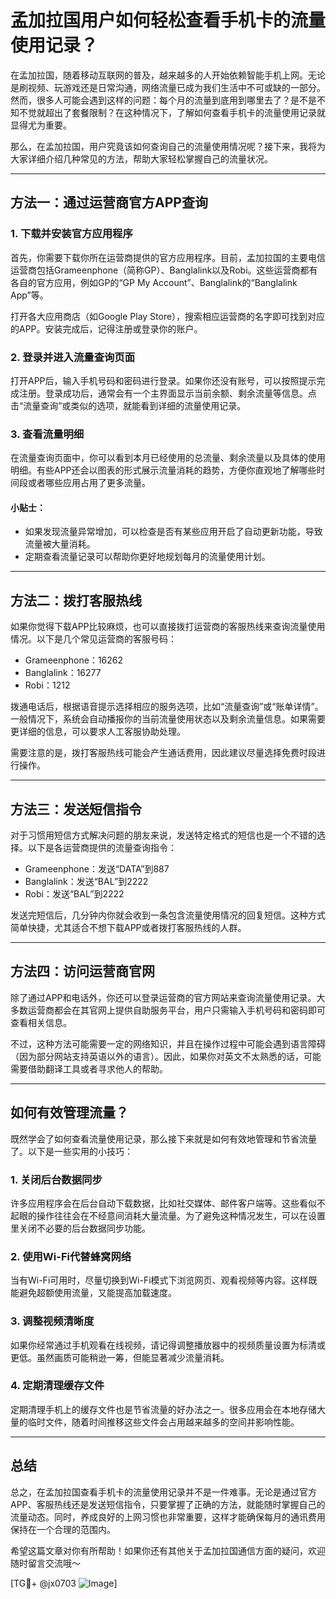 # 孟加拉国用户如何轻松查看手机卡的流量使用记录？

在孟加拉国，随着移动互联网的普及，越来越多的人开始依赖智能手机上网。无论是刷视频、玩游戏还是日常沟通，网络流量已成为我们生活中不可或缺的一部分。然而，很多人可能会遇到这样的问题：每个月的流量到底用到哪里去了？是不是不知不觉就超出了套餐限制？在这种情况下，了解如何查看手机卡的流量使用记录就显得尤为重要。

那么，在孟加拉国，用户究竟该如何查询自己的流量使用情况呢？接下来，我将为大家详细介绍几种常见的方法，帮助大家轻松掌握自己的流量状况。

---

## 方法一：通过运营商官方APP查询

### 1. 下载并安装官方应用程序
首先，你需要下载你所在运营商提供的官方应用程序。目前，孟加拉国的主要电信运营商包括Grameenphone（简称GP）、Banglalink以及Robi。这些运营商都有各自的官方应用，例如GP的“GP My Account”、Banglalink的“Banglalink App”等。

打开各大应用商店（如Google Play Store），搜索相应运营商的名字即可找到对应的APP。安装完成后，记得注册或登录你的账户。

### 2. 登录并进入流量查询页面
打开APP后，输入手机号码和密码进行登录。如果你还没有账号，可以按照提示完成注册。登录成功后，通常会有一个主界面显示当前余额、剩余流量等信息。点击“流量查询”或类似的选项，就能看到详细的流量使用记录。

### 3. 查看流量明细
在流量查询页面中，你可以看到本月已经使用的总流量、剩余流量以及具体的使用明细。有些APP还会以图表的形式展示流量消耗的趋势，方便你直观地了解哪些时间段或者哪些应用占用了更多流量。

#### 小贴士：
- 如果发现流量异常增加，可以检查是否有某些应用开启了自动更新功能，导致流量被大量消耗。
- 定期查看流量记录可以帮助你更好地规划每月的流量使用计划。

---

## 方法二：拨打客服热线

如果你觉得下载APP比较麻烦，也可以直接拨打运营商的客服热线来查询流量使用情况。以下是几个常见运营商的客服号码：

- Grameenphone：16262
- Banglalink：16277
- Robi：1212

拨通电话后，根据语音提示选择相应的服务选项，比如“流量查询”或“账单详情”。一般情况下，系统会自动播报你的当前流量使用状态以及剩余流量信息。如果需要更详细的信息，可以要求人工客服协助处理。

需要注意的是，拨打客服热线可能会产生通话费用，因此建议尽量选择免费时段进行操作。

---

## 方法三：发送短信指令

对于习惯用短信方式解决问题的朋友来说，发送特定格式的短信也是一个不错的选择。以下是各运营商提供的流量查询指令：

- Grameenphone：发送“DATA”到887
- Banglalink：发送“BAL”到2222
- Robi：发送“BAL”到2222

发送完短信后，几分钟内你就会收到一条包含流量使用情况的回复短信。这种方式简单快捷，尤其适合不想下载APP或者拨打客服热线的人群。

---

## 方法四：访问运营商官网

除了通过APP和电话外，你还可以登录运营商的官方网站来查询流量使用记录。大多数运营商都会在其官网上提供自助服务平台，用户只需输入手机号码和密码即可查看相关信息。

不过，这种方法可能需要一定的网络知识，并且在操作过程中可能会遇到语言障碍（因为部分网站支持英语以外的语言）。因此，如果你对英文不太熟悉的话，可能需要借助翻译工具或者寻求他人的帮助。

---

## 如何有效管理流量？

既然学会了如何查看流量使用记录，那么接下来就是如何有效地管理和节省流量了。以下是一些实用的小技巧：

### 1. 关闭后台数据同步
许多应用程序会在后台自动下载数据，比如社交媒体、邮件客户端等。这些看似不起眼的操作往往会在不经意间消耗大量流量。为了避免这种情况发生，可以在设置里关闭不必要的后台数据同步功能。

### 2. 使用Wi-Fi代替蜂窝网络
当有Wi-Fi可用时，尽量切换到Wi-Fi模式下浏览网页、观看视频等内容。这样既能避免超额使用流量，又能提高加载速度。

### 3. 调整视频清晰度
如果你经常通过手机观看在线视频，请记得调整播放器中的视频质量设置为标清或更低。虽然画质可能稍逊一筹，但能显著减少流量消耗。

### 4. 定期清理缓存文件
定期清理手机上的缓存文件也是节省流量的好办法之一。很多应用会在本地存储大量的临时文件，随着时间推移这些文件会占用越来越多的空间并影响性能。

---

## 总结

总之，在孟加拉国查看手机卡的流量使用记录并不是一件难事。无论是通过官方APP、客服热线还是发送短信指令，只要掌握了正确的方法，就能随时掌握自己的流量动态。同时，养成良好的上网习惯也非常重要，这样才能确保每月的通讯费用保持在一个合理的范围内。

希望这篇文章对你有所帮助！如果你还有其他关于孟加拉国通信方面的疑问，欢迎随时留言交流哦～ 

[TG💪+ @jx0703 ![Image](https://github.com/user-attachments/assets/dbca1d08-cadb-493c-b0ec-ad6f7a83f270)]